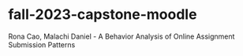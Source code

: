 # fall-2023-capstone-moodle
Rona Cao, Malachi Daniel - A Behavior Analysis of Online Assignment Submission Patterns
